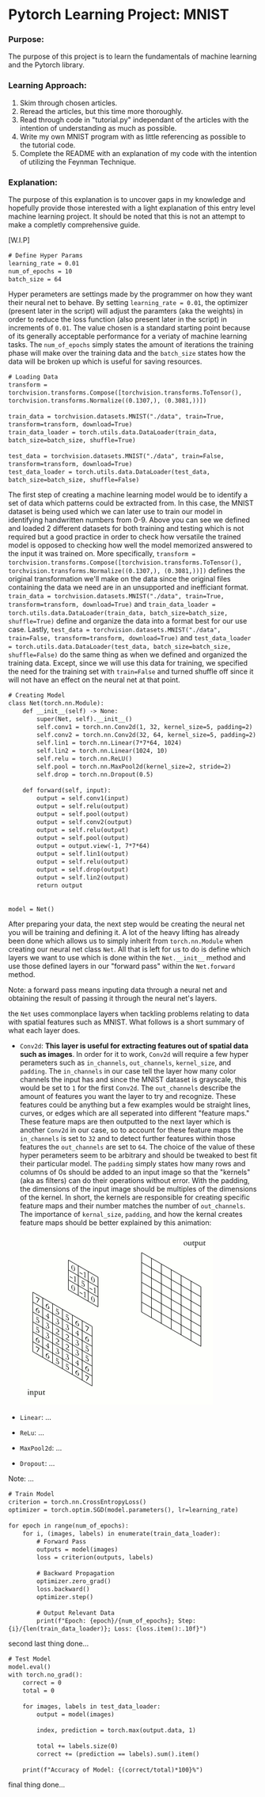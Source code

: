 # Pytorch Learning Project: MNIST

### Purpose:
The purpose of this project is to learn the fundamentals of machine learning and the Pytorch library.

### Learning Approach:
1. Skim through chosen articles.
2. Reread the articles, but this time more thoroughly.
3. Read through code in "tutorial.py" independant of the articles with the intention of understanding as much as possible.
4. Write my own MNIST program with as little referencing as possible to the tutorial code.
5. Complete the README with an explanation of my code with the intention of utilizing the Feynman Technique.

### Explanation:
The purpose of this explanation is to uncover gaps in my knowledge and hopefully provide those interested with a light explanation of this entry level machine learning project. It should be noted that this is not an attempt to make a completly comprehensive guide.

\[W.I.P\]

    # Define Hyper Params
    learning_rate = 0.01
    num_of_epochs = 10
    batch_size = 64

Hyper perameters are settings made by the programmer on how they want their neural net to behave. By setting `learning_rate = 0.01`, the optimizer (present later in the script) will adjust the paramters (aka the weights) in order to reduce the loss function (also present later in the script) in increments of `0.01`. The value chosen is a standard starting point because of its generally acceptable performance for a veriaty of machine learning tasks. The `num_of_epochs` simply states the amount of iterations the training phase will make over the training data and the `batch_size` states how the data will be broken up which is useful for saving resources.

    # Loading Data
    transform = torchvision.transforms.Compose([torchvision.transforms.ToTensor(), torchvision.transforms.Normalize((0.1307,), (0.3081,))])

    train_data = torchvision.datasets.MNIST("./data", train=True, transform=transform, download=True)
    train_data_loader = torch.utils.data.DataLoader(train_data, batch_size=batch_size, shuffle=True)

    test_data = torchvision.datasets.MNIST("./data", train=False, transform=transform, download=True)
    test_data_loader = torch.utils.data.DataLoader(test_data, batch_size=batch_size, shuffle=False)

The first step of creating a machine learning model would be to identify a set of data which patterns could be extracted from. In this case, the MNIST dataset is being used which we can later use to train our model in identifying handwritten numbers from 0-9. Above you can see we defined and loaded 2 different datasets for both training and testing which is not required but a good practice in order to check how versatile the trained model is opposed to checking how well the model memorized answered to the input it was trained on. More specifically, `transform = torchvision.transforms.Compose([torchvision.transforms.ToTensor(), torchvision.transforms.Normalize((0.1307,), (0.3081,))])` defines the original transformation we'll make on the data since the original files containing the data we need are in an unsupported and inefficiant format. `train_data = torchvision.datasets.MNIST("./data", train=True, transform=transform, download=True)` and `train_data_loader = torch.utils.data.DataLoader(train_data, batch_size=batch_size, shuffle=True)` define and organize the data into a format best for our use case. Lastly, `test_data = torchvision.datasets.MNIST("./data", train=False, transform=transform, download=True)` and `test_data_loader = torch.utils.data.DataLoader(test_data, batch_size=batch_size, shuffle=False)` do the same thing as when we defined and organized the training data. Except, since we will use this data for training, we specified the need for the training set with `train=False` and turned shuffle off since it will not have an effect on the neural net at that point.

    # Creating Model
    class Net(torch.nn.Module):
        def __init__(self) -> None:
            super(Net, self).__init__()
            self.conv1 = torch.nn.Conv2d(1, 32, kernel_size=5, padding=2)
            self.conv2 = torch.nn.Conv2d(32, 64, kernel_size=5, padding=2)
            self.lin1 = torch.nn.Linear(7*7*64, 1024)
            self.lin2 = torch.nn.Linear(1024, 10)
            self.relu = torch.nn.ReLU()
            self.pool = torch.nn.MaxPool2d(kernel_size=2, stride=2)
            self.drop = torch.nn.Dropout(0.5)
        
        def forward(self, input):
            output = self.conv1(input)
            output = self.relu(output)
            output = self.pool(output)
            output = self.conv2(output)
            output = self.relu(output)
            output = self.pool(output)
            output = output.view(-1, 7*7*64)
            output = self.lin1(output)
            output = self.relu(output)
            output = self.drop(output)
            output = self.lin2(output)
            return output


    model = Net()

After preparing your data, the next step would be creating the neural net you will be training and defining it. A lot of the heavy lifting has already been done which allows us to simply inherit from `torch.nn.Module` when creating our neural net class `Net`. All that is left for us to do is define which layers we want to use which is done within the `Net.__init__` method and use those defined layers in our "forward pass" within the `Net.forward` method. 

Note: a forward pass means inputing data through a neural net and obtaining the result of passing it through the neural net's layers.

the `Net` uses commonplace layers when tackling problems relating to data with spatial features such as MNIST. What follows is a short summary of what each layer does.

- `Conv2d`: **This layer is useful for extracting features out of spatial data such as images**. In order for it to work, `Conv2d` will require a few hyper perameters such as `in_channels`, `out_channels`, `kernel_size`, and `padding`. The `in_channels` in our case tell the layer how many color channels the input has and since the MNIST dataset is grayscale, this would be set to `1` for the first `Conv2d`. The `out_channels` describe the amount of features you want the layer to try and recognize. These features could be anything but a few examples would be straight lines, curves, or edges which are all seperated into different "feature maps." These feature maps are then outputted to the next layer which is another `Conv2d` in our case, so to account for these feature maps the `in_channels` is set to `32` and to detect further features within those features the `out_channels` are set to `64`. The choice of the value of these hyper perameters seem to be arbitrary and should be tweaked to best fit their particular model. The `padding` simply states how many rows and columns of 0s should be added to an input image so that the "kernels" (aka as filters) can do their operations without error. With the padding, the dimensions of the input image should be multiples of the dimensions of the kernel. In short, the kernels are responsible for creating specific feature maps and their number matches the number of `out_channels`. The importance of `kernal_size`, `padding`, and how the kernal creates feature maps should be better explained by this animation:
    
    ![Convolutional Layer Kernel Gif](assets/2D_Convolution_Animation.gif)

- `Linear`: ...
- `ReLu`: ...
- `MaxPool2d`: ...
- `Dropout`: ...

Note: ...

    # Train Model
    criterion = torch.nn.CrossEntropyLoss()
    optimizer = torch.optim.SGD(model.parameters(), lr=learning_rate)

    for epoch in range(num_of_epochs):
        for i, (images, labels) in enumerate(train_data_loader):
            # Forward Pass
            outputs = model(images)
            loss = criterion(outputs, labels)

            # Backward Propagation
            optimizer.zero_grad()
            loss.backward()
            optimizer.step()

            # Output Relevant Data
            print(f"Epoch: {epoch}/{num_of_epochs}; Step: {i}/{len(train_data_loader)}; Loss: {loss.item():.10f}")

second last thing done...

    # Test Model
    model.eval()
    with torch.no_grad():
        correct = 0
        total = 0

        for images, labels in test_data_loader:
            output = model(images)

            index, prediction = torch.max(output.data, 1)

            total += labels.size(0)
            correct += (prediction == labels).sum().item()
        
        print(f"Accuracy of Model: {(correct/total)*100}%")

final thing done...